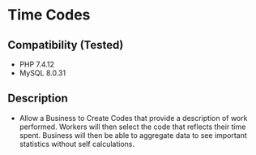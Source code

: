 # Time Codes
## Compatibility (Tested)
- PHP 7.4.12
- MySQL 8.0.31
## Description
- Allow a Business to Create Codes that provide a description of work performed. Workers will then select the code that reflects their time spent. Business will then be able to aggregate data to see important statistics without self calculations.